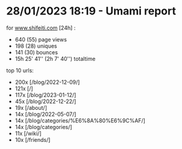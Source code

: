 # 28/01/2023 18:19 - Umami report
for www.shifeiti.com [24h] :

 - 640 (55) page views
 - 198 (28) uniques
 - 141 (30) bounces
 - 15h 25' 41'' (2h 7' 40'') totaltime


top 10 urls:
 - 200x [/blog/2022-12-09/]
 - 121x [/]
 - 117x [/blog/2023-01-12/]
 - 45x [/blog/2022-12-22/]
 - 19x [/about/]
 - 14x [/blog/2022-05-07/]
 - 14x [/blog/categories/%E6%8A%80%E6%9C%AF/]
 - 14x [/blog/categories/]
 - 11x [/wiki/]
 - 10x [/friends/]


